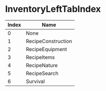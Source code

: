 # InventoryLeftTabIndex

Index | Name
--- | ---
0 | None
1 | RecipeConstruction
2 | RecipeEquipment
3 | RecipeItems
4 | RecipeNature
5 | RecipeSearch
6 | Survival